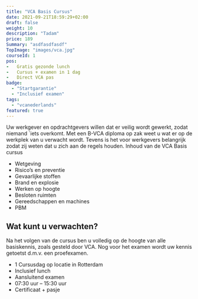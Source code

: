 ```yaml
---
title: "VCA Basis Cursus"
date: 2021-09-21T18:59:29+02:00
draft: false
weight: 10
description: "Tadam"
price: 189
Summary: "asdfasdfasdf"
TopImage: "images/vca.jpg"
courseId: 1
pos:
-   Gratis gezonde lunch
-   Cursus + examen in 1 dag
-   Direct VCA pas
badge:
  - "Startgarantie"
  - "Inclusief examen"
tags:
  - "vcanederlands"
featured: true
---
```


Uw werkgever en opdrachtgevers willen dat er veilig wordt gewerkt, zodat niemand `iets overkomt. Met een B-VCA diploma op zak weet u wat er op de werkplek van u verwacht wordt. Tevens is het voor werkgevers belangrijk zodat zij weten dat u zich aan de regels houden.
Inhoud van de VCA Basis cursus

- Wetgeving
- Risico’s en preventie
- Gevaarlijke stoffen
- Brand en explosie
- Werken op hoogte
- Besloten ruimten
- Gereedschappen en machines
- PBM

## Wat kunt u verwachten?

Na het volgen van de cursus ben u volledig op de hoogte van alle basiskennis, zoals gesteld door VCA. Nog voor het examen wordt uw kennis getoetst d.m.v. een proefexamen.

- 1 Cursusdag op locatie in Rotterdam
- Inclusief lunch
- Aansluitend examen
- 07:30 uur – 15:30 uur
- Certificaat + pasje
